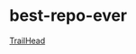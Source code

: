 # best-repo-ever

[TrailHead](https://trailhead.salesforce.com/content/learn/modules/git-and-git-hub-basics/work-with-the-git-hub-workflow)
